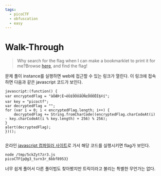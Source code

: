 ```yaml
---
tags:
  - picoCTF
  - obfuscation
  - easy
---
```


# Walk-Through

>Why search for the flag when I can make a bookmarklet to print it for me?Browse [here](http://titan.picoctf.net:65363/), and find the flag!


문제 풀이 instance를 실행하면 web에 접근할 수 있는 링크가 열린다. 이 링크에 접속하면 다음과 같은 javascript  코드가 보인다.
```
javascript:(function() {
var encryptedFlag = "àÒÆÞ¦È¬ëÙ£ÖÓÚåÛÑ¢ÕÓÒËÉ§©í";
var key = "picoctf";
var decryptedFlag = "";
for (var i = 0; i < encryptedFlag.length; i++) {
	decryptedFlag += String.fromCharCode((encryptedFlag.charCodeAt(i) - key.charCodeAt(i % key.length) + 256) % 256);
}
alert(decryptedFlag);
})();
    
```
온라인 [javascript 컴파일러 사이트](https://www.programiz.com/javascript/online-compiler/)로 가서 해당 코드를 실행시키면 flag가 보인다.
```
node /tmp/5ckZyt7zr3.js
picoCTF{p@g3_turn3r_6bbf8953}
```
너무 쉽게 풀어서 다른 풀이법도 찾아봤지만 트릭이라고 불리는 특별한 무언가는 없다.
